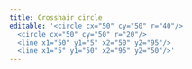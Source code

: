 ```yaml
---
title: Crosshair circle
editable: '<circle cx="50" cy="50" r="40"/>  
  <circle cx="50" cy="50" r="20"/>  
  <line x1="50" y1="5" x2="50" y2="95"/>
  <line x1="5" y1="50" x2="95" y2="50"/>'
---
```

